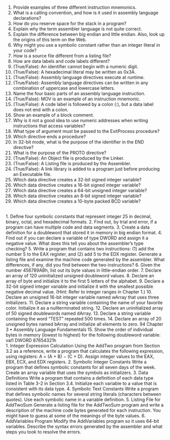 1. Provide examples of three different instruction mnemonics.
2. What is a calling convention, and how is it used in assembly language declarations?
3. How do you reserve space for the stack in a program?
4. Explain why the term assembler language is not quite correct.
5. Explain the difference between big endian and little endian. Also, look up the origins of this
term on the Web.
6. Why might you use a symbolic constant rather than an integer literal in your code?
7. How is a source file different from a listing file?
8. How are data labels and code labels different?
9. (True/False): An identifier cannot begin with a numeric digit.
10. (True/False): A hexadecimal literal may be written as 0x3A.
11. (True/False): Assembly language directives execute at runtime.
12. (True/False): Assembly language directives can be written in any combination of uppercase
and lowercase letters.
13. Name the four basic parts of an assembly language instruction.
14. (True/False): MOV is an example of an instruction mnemonic.
15. (True/False): A code label is followed by a colon (:), but a data label does not end with a
colon.
16. Show an example of a block comment.
17. Why is it not a good idea to use numeric addresses when writing instructions that access
variables?
18. What type of argument must be passed to the ExitProcess procedure?
19. Which directive ends a procedure?
20. In 32-bit mode, what is the purpose of the identifier in the END directive?
21. What is the purpose of the PROTO directive?
22. (True/False): An Object file is produced by the Linker.
23. (True/False): A Listing file is produced by the Assembler.
24. (True/False): A link library is added to a program just before producing an Executable file.
25. Which data directive creates a 32-bit signed integer variable?
26. Which data directive creates a 16-bit signed integer variable?
27. Which data directive creates a 64-bit unsigned integer variable?
28. Which data directive creates an 8-bit signed integer variable?
29. Which data directive creates a 10-byte packed BCD variable?

<br>
1. Define four symbolic constants that represent integer 25 in decimal, binary, octal,
and hexadecimal formats.
2. Find out, by trial and error, if a program can have multiple code and data segments.
3. Create a data definition for a doubleword that stored it in memory in big endian
format.
4. Find out if you can declare a variable of type DWORD and assign it a negative
value. What does this tell you about the assembler’s type checking?
5. Write a program that contains two instructions: (1) add the number 5 to the EAX
register, and (2) add 5 to the EDX register. Generate a listing file and examine the
machine code generated by the assembler. What differences, if any, did you find
between the two instructions?
6. Given the number 456789ABh, list out its byte values in little-endian order.
7. Declare an array of 120 uninitialized unsigned doubleword values.
8. Declare an array of byte and initialize it to the first 5 letters of the alphabet.
9. Declare a 32-bit signed integer variable and initialize it with the smallest possible
negative decimal value. (Hint: Refer to integer ranges in Chapter 1.)
10. Declare an unsigned 16-bit integer variable named wArray that uses three initializers.
11. Declare a string variable containing the name of your favorite color. Initialize it as
a nullterminated string.
12. Declare an uninitialized array of 50 signed doublewords named dArray.
13. Declare a string variable containing the word “TEST” repeated 500 times.
14. Declare an array of 20 unsigned bytes named bArray and initialize all elements to
zero.
94 Chapter 3 • Assembly Language Fundamentals
15. Show the order of individual bytes in memory (lowest to highest) for the following doubleword variable:
val1 DWORD 87654321h
<br>
1. Integer Expression Calculation
Using the AddTwo program from Section 3.2 as a reference, write a program that calculates the
following expression, using registers: A = (A + B) − (C + D). Assign integer values to the EAX,
EBX, ECX, and EDX registers.
2. Symbolic Integer Constants
Write a program that defines symbolic constants for all seven days of the week. Create an array
variable that uses the symbols as initializers.
3. Data Definitions
Write a program that contains a definition of each data type listed in Table 3-2 in Section 3.4.
Initialize each variable to a value that is consistent with its data type.
4. Symbolic Text Constants
Write a program that defines symbolic names for several string literals (characters between
quotes). Use each symbolic name in a variable definition.
5. Listing File for AddTwoSum
Generate a listing file for the AddTwoSum program and write a description of the machine code
bytes generated for each instruction. You might have to guess at some of the meanings of the
byte values.
6. AddVariables Program
Modify the AddVariables program so it uses 64-bit variables. Describe the syntax errors generated by the assembler and what steps you took to resolve the errors.
